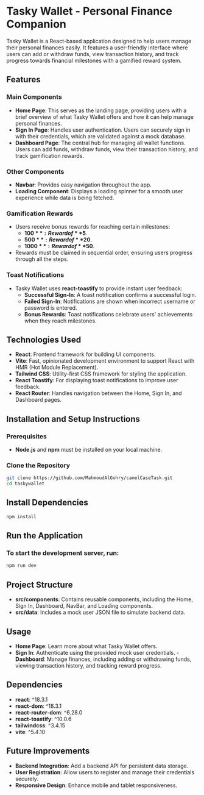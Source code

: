 # Tasky Wallet - Personal Finance Companion

Tasky Wallet is a React-based application designed to help users manage their personal finances easily. It features a user-friendly interface where users can add or withdraw funds, view transaction history, and track progress towards financial milestones with a gamified reward system.

## Features

### Main Components

- **Home Page**: This serves as the landing page, providing users with a brief overview of what Tasky Wallet offers and how it can help manage personal finances.
- **Sign In Page**: Handles user authentication. Users can securely sign in with their credentials, which are validated against a mock database.
- **Dashboard Page**: The central hub for managing all wallet functions. Users can add funds, withdraw funds, view their transaction history, and track gamification rewards.

### Other Components

- **Navbar**: Provides easy navigation throughout the app.
- **Loading Component**: Displays a loading spinner for a smooth user experience while data is being fetched.

### Gamification Rewards

- Users receive bonus rewards for reaching certain milestones:
  - **$100**: Reward of **$5**.
  - **$500**: Reward of **$20**.
  - **$1000**: Reward of **$50**.
- Rewards must be claimed in sequential order, ensuring users progress through all the steps.

### Toast Notifications

- Tasky Wallet uses **react-toastify** to provide instant user feedback:
  - **Successful Sign-In**: A toast notification confirms a successful login.
  - **Failed Sign-In**: Notifications are shown when incorrect username or password is entered.
  - **Bonus Rewards**: Toast notifications celebrate users' achievements when they reach milestones.

## Technologies Used

- **React**: Frontend framework for building UI components.
- **Vite**: Fast, opinionated development environment to support React with HMR (Hot Module Replacement).
- **Tailwind CSS**: Utility-first CSS framework for styling the application.
- **React Toastify**: For displaying toast notifications to improve user feedback.
- **React Router**: Handles navigation between the Home, Sign In, and Dashboard pages.

## Installation and Setup Instructions

### Prerequisites

- **Node.js** and **npm** must be installed on your local machine.

### Clone the Repository

```bash
git clone https://github.com/MahmoudAlGohry/camelCaseTask.git
cd taskywallet
```

## Install Dependencies

```bash
npm install
```

## Run the Application

### To start the development server, run:

```bash
npm run dev
```

## Project Structure

- **src/components**: Contains reusable components, including the Home, Sign In, Dashboard, NavBar, and Loading components.
- **src/data**: Includes a mock user JSON file to simulate backend data.

## Usage

- **Home Page**: Learn more about what Tasky Wallet offers.
- **Sign In**: Authenticate using the provided mock user credentials. -**Dashboard**: Manage finances, including adding or withdrawing funds, viewing transaction history, and tracking reward progress.

## Dependencies

- **react**: ^18.3.1
- **react-dom**: ^18.3.1
- **react-router-dom**: ^6.28.0
- **react-toastify**: ^10.0.6
- **tailwindcss**: ^3.4.15
- **vite**: ^5.4.10

## Future Improvements

- **Backend Integration**: Add a backend API for persistent data storage.
- **User Registration**: Allow users to register and manage their credentials securely.
- **Responsive Design**: Enhance mobile and tablet responsiveness.

